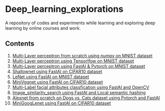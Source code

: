 # Deep_learning_explorations
A repository of codes and experiments while learning and exploring deep learning by online courses and work.

## Contents
1) [Multi-Layer perceptron from scratch using numpy on MNIST dataset](https://github.com/aayushmnit/Deep_learning_explorations/tree/master/1_MLP_from_scratch)
2) [Multi-Layer perceptron using Tensorlfow on MNIST dataset](https://github.com/aayushmnit/Deep_learning_explorations/tree/master/2_MLP_tensorflow)
3) [Multi-Layer perceptron using FastAI & Pytorch on MNIST dataset](https://github.com/aayushmnit/Deep_learning_explorations/tree/master/3_MLP_FastAI)
4) [Shallownet using FastAI on CIFAR10 dataset](https://github.com/aayushmnit/Deep_learning_explorations/tree/master/4_Shallownet_fastai)
5) [LeNet using FastAI on MNIST dataset](https://github.com/aayushmnit/Deep_learning_explorations/tree/master/5_LeNet_fastai)
6) [MiniVggnet using FastAI on CIFAR10 dataset](https://github.com/aayushmnit/Deep_learning_explorations/tree/master/6_MiniVggnet_fastai)
7) [Multi-Label facial attributes classfication using FastAI and OpenCV](https://github.com/aayushmnit/Deep_learning_explorations/tree/master/7_Facial_attributes_fastai_opencv)
8) [Image_similarity_search using FastAI and Local semantic hashing](https://github.com/aayushmnit/Deep_learning_explorations/tree/master/8_Image_similarity_search)
9) [Alexnet from scratch on Dogs vs. Cats dataset using Pytorch and FastAI](https://github.com/aayushmnit/Deep_learning_explorations/tree/master/9_Alexnet_fastai)
10) [MiniGoogLenet using FastAI on CIFAR10 dataset](https://github.com/aayushmnit/Deep_learning_explorations/tree/master/10_MiniGoogLeNet)

